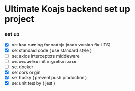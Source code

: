 # Ultimate Koajs backend set up project
### set up
- [x] set koa running for nodejs (node version fix: LTS)
- [x] set standard code ( use standard style )
- [ ] set axios interceptors middleware
- [ ] set sequelize init migration base
- [ ] set docker
- [x] set cors origin
- [x] set husky ( prevent push production )
- [x] set unit test by ( jest )
